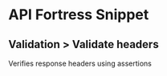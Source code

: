 # API Fortress Snippet
## Validation > Validate headers

Verifies response headers using assertions
